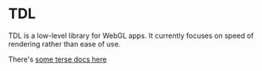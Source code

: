 TDL
===

TDL is a low-level library for WebGL apps. It currently focuses on speed of rendering rather than ease of use.

There's [some terse docs here](http://greggman.github.com/threedlibrary/docs/index.html)




